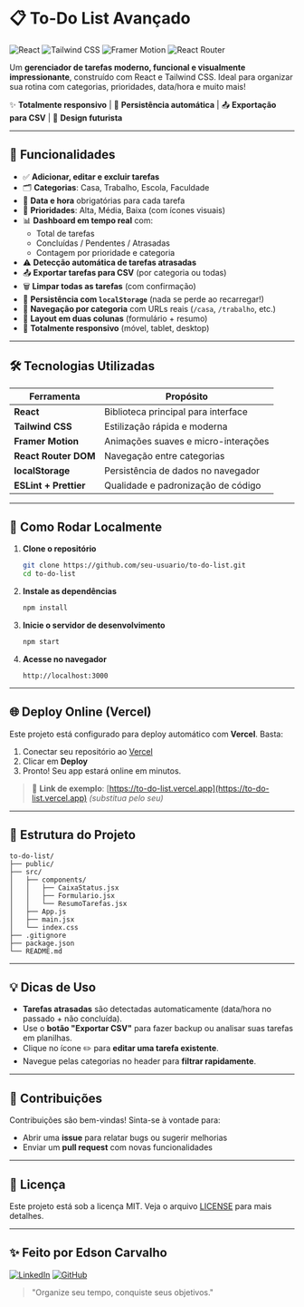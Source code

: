 # 📋 To-Do List Avançado

![React](https://img.shields.io/badge/React-61DAFB?style=for-the-badge&logo=react&logoColor=black)
![Tailwind CSS](https://img.shields.io/badge/Tailwind_CSS-38B2AC?style=for-the-badge&logo=tailwind-css&logoColor=white)
![Framer Motion](https://img.shields.io/badge/Framer_Motion-000000?style=for-the-badge&logo=framer&logoColor=white)
![React Router](https://img.shields.io/badge/React_Router-CA4245?style=for-the-badge&logo=react-router&logoColor=white)

Um **gerenciador de tarefas moderno, funcional e visualmente impressionante**, construído com React e Tailwind CSS. Ideal para organizar sua rotina com categorias, prioridades, data/hora e muito mais!

✨ **Totalmente responsivo** | 💾 **Persistência automática** | 📤 **Exportação para CSV** | 🎨 **Design futurista**

---

## 🌟 Funcionalidades

- ✅ **Adicionar, editar e excluir tarefas**
- 🗂️ **Categorias**: Casa, Trabalho, Escola, Faculdade
- 📅 **Data e hora** obrigatórias para cada tarefa
- 🔴 **Prioridades**: Alta, Média, Baixa (com ícones visuais)
- 📊 **Dashboard em tempo real** com:
  - Total de tarefas
  - Concluídas / Pendentes / Atrasadas
  - Contagem por prioridade e categoria
- ⚠️ **Detecção automática de tarefas atrasadas**
- 📤 **Exportar tarefas para CSV** (por categoria ou todas)
- 🗑️ **Limpar todas as tarefas** (com confirmação)
- 💾 **Persistência com `localStorage`** (nada se perde ao recarregar!)
- 🧭 **Navegação por categoria** com URLs reais (`/casa`, `/trabalho`, etc.)
- 🎨 **Layout em duas colunas** (formulário + resumo)
- 📱 **Totalmente responsivo** (móvel, tablet, desktop)

---

## 🛠️ Tecnologias Utilizadas

| Ferramenta | Propósito |
|-----------|----------|
| **React** | Biblioteca principal para interface |
| **Tailwind CSS** | Estilização rápida e moderna |
| **Framer Motion** | Animações suaves e micro-interações |
| **React Router DOM** | Navegação entre categorias |
| **localStorage** | Persistência de dados no navegador |
| **ESLint + Prettier** | Qualidade e padronização de código |

---

## 🚀 Como Rodar Localmente

1. **Clone o repositório**
   ```bash
   git clone https://github.com/seu-usuario/to-do-list.git
   cd to-do-list
   ```

2. **Instale as dependências**
   ```bash
   npm install
   ```

3. **Inicie o servidor de desenvolvimento**
   ```bash
   npm start
   ```

4. **Acesse no navegador**
   ```
   http://localhost:3000
   ```

---

## 🌐 Deploy Online (Vercel)

Este projeto está configurado para deploy automático com **Vercel**. Basta:

1. Conectar seu repositório ao [Vercel](https://vercel.com)
2. Clicar em **Deploy**
3. Pronto! Seu app estará online em minutos.

> 🔗 **Link de exemplo**: [https://to-do-list.vercel.app](https://to-do-list.vercel.app) *(substitua pelo seu)*

---

## 📁 Estrutura do Projeto

```
to-do-list/
├── public/
├── src/
│   ├── components/
│   │   ├── CaixaStatus.jsx
│   │   ├── Formulario.jsx
│   │   └── ResumoTarefas.jsx
│   ├── App.js
│   ├── main.jsx
│   └── index.css
├── .gitignore
├── package.json
└── README.md
```

---

## 💡 Dicas de Uso

- **Tarefas atrasadas** são detectadas automaticamente (data/hora no passado + não concluída).
- Use o **botão "Exportar CSV"** para fazer backup ou analisar suas tarefas em planilhas.
- Clique no ícone ✏️ para **editar uma tarefa existente**.
- Navegue pelas categorias no header para **filtrar rapidamente**.

---

## 🤝 Contribuições

Contribuições são bem-vindas! Sinta-se à vontade para:

- Abrir uma **issue** para relatar bugs ou sugerir melhorias
- Enviar um **pull request** com novas funcionalidades

---

## 📄 Licença

Este projeto está sob a licença MIT. Veja o arquivo [LICENSE](LICENSE) para mais detalhes.

---

## ✨ Feito por Edson Carvalho

[![LinkedIn](https://img.shields.io/badge/LinkedIn-0077B5?style=for-the-badge&logo=linkedin&logoColor=white)](https://www.linkedin.com/in/edson-carvalho-213b051b1/)
[![GitHub](https://img.shields.io/badge/GitHub-100000?style=for-the-badge&logo=github&logoColor=white)](https://github.com/Edson468)

> "Organize seu tempo, conquiste seus objetivos."
```

